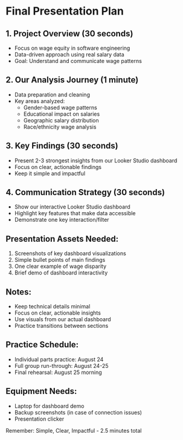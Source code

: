 # Final Presentation Plan

## 1. Project Overview (30 seconds)
- Focus on wage equity in software engineering
- Data-driven approach using real salary data
- Goal: Understand and communicate wage patterns

## 2. Our Analysis Journey (1 minute)
- Data preparation and cleaning
- Key areas analyzed:
  - Gender-based wage patterns
  - Educational impact on salaries
  - Geographic salary distribution
  - Race/ethnicity wage analysis

## 3. Key Findings (30 seconds)
- Present 2-3 strongest insights from our Looker Studio dashboard
- Focus on clear, actionable findings
- Keep it simple and impactful

## 4. Communication Strategy (30 seconds)
- Show our interactive Looker Studio dashboard
- Highlight key features that make data accessible
- Demonstrate one key interaction/filter

## Presentation Assets Needed:
1. Screenshots of key dashboard visualizations
2. Simple bullet points of main findings
3. One clear example of wage disparity
4. Brief demo of dashboard interactivity

## Notes:
- Keep technical details minimal
- Focus on clear, actionable insights
- Use visuals from our actual dashboard
- Practice transitions between sections

## Practice Schedule:
- Individual parts practice: August 24
- Full group run-through: August 24-25
- Final rehearsal: August 25 morning

## Equipment Needs:
- Laptop for dashboard demo
- Backup screenshots (in case of connection issues)
- Presentation clicker

Remember: Simple, Clear, Impactful - 2.5 minutes total
